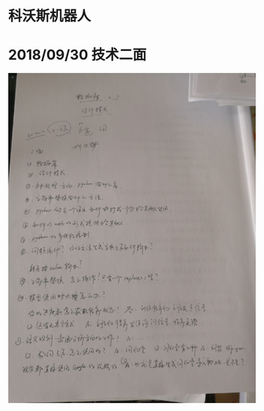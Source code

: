 # 科沃斯机器人
# 2018/09/30 技术二面

![问题记录](https://github.com/kikihiter/interviewReplay/blob/master/ecovacs/IMG_20180930_143610.jpg)
